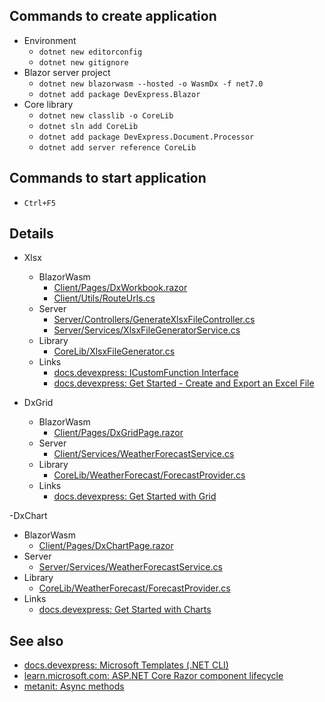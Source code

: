 ## Commands to create application

- Environment
  - `dotnet new editorconfig`
  - `dotnet new gitignore`
- Blazor server project
  - `dotnet new blazorwasm --hosted -o WasmDx -f net7.0`
  - `dotnet add package DevExpress.Blazor`
- Core library
  - `dotnet new classlib -o CoreLib`
  - `dotnet sln add CoreLib`
  - `dotnet add package DevExpress.Document.Processor`
  - `dotnet add server reference CoreLib`

## Commands to start application

- `Ctrl+F5`

## Details

- Xlsx
  - BlazorWasm
    - [Client/Pages/DxWorkbook.razor](Client/Pages/DxWorkbook.razor)
    - [Client/Utils/RouteUrls.cs](Client/Utils/RouteUrls.cs)
  - Server
    - [Server/Controllers/GenerateXlsxFileController.cs](Server/Controllers/GenerateXlsxFileController.cs)
    - [Server/Services/XlsxFileGeneratorService.cs](Server/Services/XlsxFileGeneratorService.cs)
  - Library
    - [CoreLib/XlsxFileGenerator.cs](CoreLib/XlsxFileGenerator.cs)
  - Links
    - [docs.devexpress: ICustomFunction Interface](https://docs.devexpress.com/OfficeFileAPI/DevExpress.Spreadsheet.Functions.ICustomFunction)
    - [docs.devexpress: Get Started - Create and Export an Excel File](https://docs.devexpress.com/OfficeFileAPI/15072/spreadsheet-document-api/getting-started)

- DxGrid
  - BlazorWasm
    - [Client/Pages/DxGridPage.razor](Client/Pages/DxGridPage.razor)
  - Server
    - [Client/Services/WeatherForecastService.cs](Server/Services/WeatherForecastService.cs)
  - Library
    - [CoreLib/WeatherForecast/ForecastProvider.cs](CoreLib/WeatherForecast/ForecastProvider.cs)
  - Links
    - [docs.devexpress: Get Started with Grid](https://docs.devexpress.com/Blazor/403625/grid/get-started-with-grid)

-DxChart
  - BlazorWasm
    - [Client/Pages/DxChartPage.razor](Client/Pages/DxChartPage.razor)
  - Server
    - [Server/Services/WeatherForecastService.cs](Server/Services/WeatherForecastService.cs)
  - Library
    - [CoreLib/WeatherForecast/ForecastProvider.cs](CoreLib/WeatherForecast/ForecastProvider.cs)
  - Links
    - [docs.devexpress: Get Started with Charts](https://docs.devexpress.com/Blazor/401769/charts/get-started-with-charts)

## See also

- [docs.devexpress: Microsoft Templates (.NET CLI)](https://docs.devexpress.com/Blazor/402564/get-started/microsoft-templates-nuget-cli)
- [learn.microsoft.com: ASP.NET Core Razor component lifecycle](https://learn.microsoft.com/en-us/aspnet/core/blazor/components/lifecycle?view=aspnetcore-7.0)
- [metanit: Async methods](https://metanit.com/sharp/tutorial/13.7.php)
